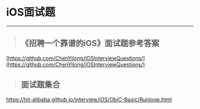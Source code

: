 # iOS面试题

---

> ## 《招聘一个靠谱的iOS》面试题参考答案

[https://github.com/ChenYilong/iOSInterviewQuestions/](https://github.com/ChenYilong/iOSInterviewQuestions/)

> ## 面试题集合

https://hit-alibaba.github.io/interview/iOS/ObjC-Basic/Runloop.html









